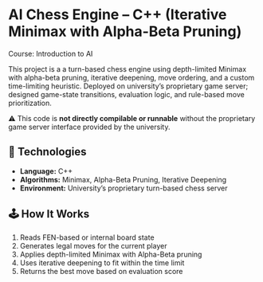 # AI Chess Engine – C++ (Iterative Minimax with Alpha-Beta Pruning)

Course: Introduction to AI

This project is a a turn-based chess engine using depth-limited Minimax with alpha-beta pruning, iterative deepening, move ordering, and a custom time-limiting heuristic. Deployed on university’s proprietary game server; designed game-state transitions, evaluation logic, and rule-based move prioritization.

⚠️ This code is **not directly compilable or runnable** without the proprietary game server interface provided by the university.

## 🔧 Technologies

- **Language:** C++
- **Algorithms:** Minimax, Alpha-Beta Pruning, Iterative Deepening
- **Environment:** University’s proprietary turn-based chess server

## 🕹️ How It Works

1. Reads FEN-based or internal board state
2. Generates legal moves for the current player
3. Applies depth-limited Minimax with Alpha-Beta pruning
4. Uses iterative deepening to fit within the time limit
5. Returns the best move based on evaluation score

